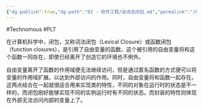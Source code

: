 ```yaml
---
{"dg-publish":true,"dg-path":"02 - 软件工程/谈词法闭包.md","permalink":"/02 - 软件工程/谈词法闭包/","created":"2023-02-16T19:22:32.000+08:00","updated":"2024-12-31T10:06:19.000+08:00"}
---
```


#Technomous #PLT 

在计算机科学中，闭包，又称词法闭包（Lexical Closure）或函数闭包（function closures），是引用了自由变量的函数。这个被引用的自由变量将和这个函数一同存在，即使已经离开了创造它的环境也不例外。

自由变量离开了函数的作用域便无法继续访问，但是通过匿名函数的方式便可以将变量的作用域扩展。以达到外部访问的作用。同时，自由变量将和函数一起存在。这两点结合在一起就很适合用来实现类的特性，不同的对象在运行时的状态是不一样的，而闭包刚好能够实现不同的实例运行时有不同的状态。而封装的特性则体现在外部无法访问内部的变量上了。